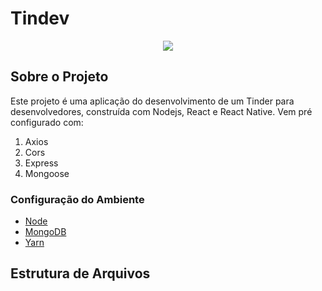 # Tindev

<p align="center">
  <img src="https://user-images.githubusercontent.com/41811634/62624829-56da6980-b8fa-11e9-9b55-4a88cebc03c4.png">
</p>

## Sobre o Projeto
Este projeto é uma aplicação do desenvolvimento de um Tinder para desenvolvedores, construída com Nodejs, React e React Native. Vem pré configurado com:  

1. Axios
2. Cors
3. Express
4. Mongoose

### Configuração do Ambiente
* [Node](https://nodejs.org/en/)
* [MongoDB](https://www.mongodb.com/cloud/atlas)
* [Yarn](https://yarnpkg.com/pt-BR/)
  
## Estrutura de Arquivos


